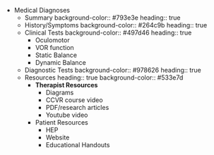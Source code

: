 - Medical Diagnoses
	- Summary
	  background-color:: #793e3e
	  heading:: true
	- History/Symptoms
	  background-color:: #264c9b
	  heading:: true
	- Clinical Tests
	  background-color:: #497d46
	  heading:: true
		- Oculomotor
		- VOR function
		- Static Balance
		- Dynamic Balance
	- Diagnostic Tests
	  background-color:: #978626
	  heading:: true
	- Resources
	  heading:: true
	  background-color:: #533e7d
		- **Therapist Resources**
			- Diagrams
			- CCVR course video
			- PDF/research articles
			- Youtube video
		- Patient Resources
			- HEP
			- Website
			- Educational Handouts